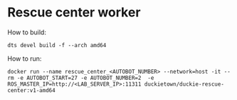 # Rescue center worker

How to build:
```
dts devel build -f --arch amd64
```

How to run:
```
docker run --name rescue_center_<AUTOBOT_NUMBER> --network=host -it --rm -e AUTOBOT_START=27 -e AUTOBOT_NUMBER=2  -e ROS_MASTER_IP=http://<LAB_SERVER_IP>:11311 duckietown/duckie-rescue-center:v1-amd64
```
